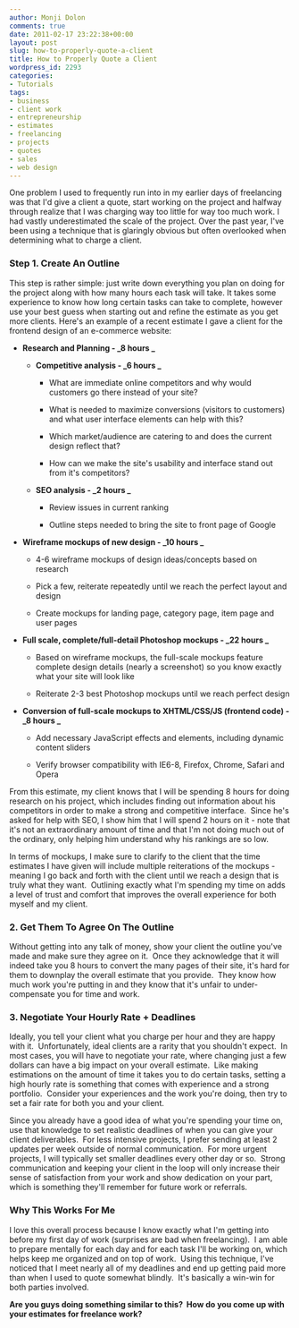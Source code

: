 ```yaml
---
author: Monji Dolon
comments: true
date: 2011-02-17 23:22:38+00:00
layout: post
slug: how-to-properly-quote-a-client
title: How to Properly Quote a Client
wordpress_id: 2293
categories:
- Tutorials
tags:
- business
- client work
- entrepreneurship
- estimates
- freelancing
- projects
- quotes
- sales
- web design
---
```


One problem I used to frequently run into in my earlier days of freelancing was that I'd give a client a quote, start working on the project and halfway through realize that I was charging way too little for way too much work.  I had vastly underestimated the scale of the project.  Over the past year, I've been using a technique that is glaringly obvious but often overlooked when determining what to charge a client.


### Step 1. Create An Outline


This step is rather simple: just write down everything you plan on doing for the project along with how many hours each task will take.  It takes some experience to know how long certain tasks can take to complete, however use your best guess when starting out and refine the estimate as you get more clients.  Here's an example of a recent estimate I gave a client for the frontend design of an e-commerce website:




  * **Research and Planning - _8 hours _**


    * **Competitive analysis - _6 hours _**


      * What are immediate online competitors and why would customers go there instead of your site?


      * What is needed to maximize conversions (visitors to customers) and what user interface elements can help with this?


      * Which market/audience are catering to and does the current design reflect that?


      * How can we make the site's usability and interface stand out from it's competitors?





    * **SEO analysis - _2 hours _**


      * Review issues in current ranking


      * Outline steps needed to bring the site to front page of Google








  * **Wireframe mockups of new design - _10 hours _**


    * 4-6 wireframe mockups of design ideas/concepts based on research


    * Pick a few, reiterate repeatedly until we reach the perfect layout and design


    * Create mockups for landing page, category page, item page and user pages





  * **Full scale, complete/full-detail Photoshop mockups - _22 hours _**


    * Based on wireframe mockups, the full-scale mockups feature complete design details (nearly a screenshot) so you know exactly what your site will look like


    * Reiterate 2-3 best Photoshop mockups until we reach perfect design





  * **Conversion of full-scale mockups to XHTML/CSS/JS (frontend code) - _8 hours _**


    * Add necessary JavaScript effects and elements, including dynamic content sliders


    * Verify browser compatibility with IE6-8, Firefox, Chrome, Safari and Opera





From this estimate, my client knows that I will be spending 8 hours for doing research on his project, which includes finding out information about his competitors in order to make a strong and competitive interface.  Since he's asked for help with SEO, I show him that I will spend 2 hours on it - note that it's not an extraordinary amount of time and that I'm not doing much out of the ordinary, only helping him understand why his rankings are so low.

In terms of mockups, I make sure to clarify to the client that the time estimates I have given will include multiple reiterations of the mockups - meaning I go back and forth with the client until we reach a design that is truly what they want.  Outlining exactly what I'm spending my time on adds a level of trust and comfort that improves the overall experience for both myself and my client.


### 2. Get Them To Agree On The Outline


Without getting into any talk of money, show your client the outline you've made and make sure they agree on it.  Once they acknowledge that it will indeed take you 8 hours to convert the many pages of their site, it's hard for them to downplay the overall estimate that you provide.  They know how much work you're putting in and they know that it's unfair to under-compensate you for time and work.


### 3. Negotiate Your Hourly Rate + Deadlines


Ideally, you tell your client what you charge per hour and they are happy with it.  Unfortunately, ideal clients are a rarity that you shouldn't expect.  In most cases, you will have to negotiate your rate, where changing just a few dollars can have a big impact on your overall estimate.  Like making estimations on the amount of time it takes you to do certain tasks, setting a high hourly rate is something that comes with experience and a strong portfolio.  Consider your experiences and the work you're doing, then try to set a fair rate for both you and your client.

Since you already have a good idea of what you're spending your time on, use that knowledge to set realistic deadlines of when you can give your client deliverables.  For less intensive projects, I prefer sending at least 2 updates per week outside of normal communication.  For more urgent projects, I will typically set smaller deadlines every other day or so.  Strong communication and keeping your client in the loop will only increase their sense of satisfaction from your work and show dedication on your part, which is something they'll remember for future work or referrals.


### Why This Works For Me


I love this overall process because I know exactly what I'm getting into before my first day of work (surprises are bad when freelancing).  I am able to prepare mentally for each day and for each task I'll be working on, which helps keep me organized and on top of work.  Using this technique, I've noticed that I meet nearly all of my deadlines and end up getting paid more than when I used to quote somewhat blindly.  It's basically a win-win for both parties involved.

**Are you guys doing something similar to this?  How do you come up with your estimates for freelance work?**
